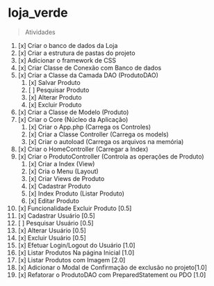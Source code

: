 # loja_verde

> Atividades
1. [x] Criar o banco de dados da Loja
2. [x] Criar a estrutura de pastas do projeto
3. [x] Adicionar o framework de CSS
4. [x] Criar Classe de Conexão com Banco de dados
5. [x] Criar a Classe da Camada DAO (ProdutoDAO)
	1. [x] Salvar Produto
	2. [ ] Pesquisar Produto
	3. [x] Alterar Produto
	4. [x] Excluir Produto
6. [x] Criar a Classe de Modelo (Produto)
7. [x] Criar o Core (Núcleo da Aplicação)
	1. [x] Criar o App.php (Carrega os Controles)
	2. [x] Criar a Classe Controller (Carrega os models)
	3. [x] Criar o autoload (Carrega os arquivos na memória)
8. [x] Criar o HomeController (Carregar a Index)
9. [x] Criar o ProdutoController (Controla as operações de Produto)
	1. [x] Criar a Index (View)
	2. [x] Cria o Menu (Layout)
	3. [x] Criar Views de Produto
	4. [x] Cadastrar Produto
	5. [x] Index Produto (Listar Produto)
	6. [x] Editar Produto
10. [x] Funcionalidade Excluir Produto [0.5]
11. [x] Cadastrar Usuário [0.5]
12. [ ] Pesquisar Usuário [0.5]
13. [x] Alterar Usuário [0.5]
14. [x] Excluir Usuário [0.5]
15. [x] Efetuar Login/Logout do Usuário [1.0]
16. [x] Listar Produtos Na página Inicial [1.0]
17. [x] Listar Produtos com Imagem [2.0]
18. [x] Adicionar o Modal de Confirmação de exclusão no projeto[1.0]
19. [x] Refatorar o ProdutoDAO com PreparedStatement ou PDO [1.0]